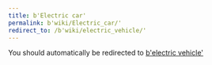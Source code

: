 ```yaml
---
title: b'Electric car'
permalink: b'wiki/Electric_car/'
redirect_to: /b'wiki/electric_vehicle/'
---
```


You should automatically be redirected to [b'electric vehicle'](/b'wiki/electric_vehicle/')
